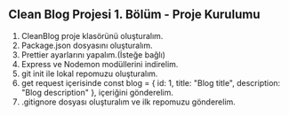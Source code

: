 ## Clean Blog Projesi 1. Bölüm - Proje Kurulumu

1. CleanBlog proje klasörünü oluşturalım.
2. Package.json dosyasını oluşturalım.
3. Prettier ayarlarını yapalım.(İsteğe bağlı)
4. Express ve Nodemon modüllerini indirelim.
5. git init ile lokal repomuzu oluşturalım.
6. get request içerisinde const blog = { id: 1, title: "Blog title", description: "Blog description" }, içeriğini gönderelim.
7. .gitignore dosyası oluşturalım ve ilk repomuzu gönderelim.
